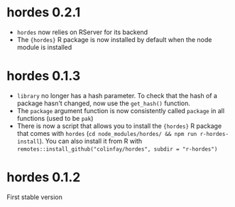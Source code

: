 # hordes 0.2.1

+ `hordes` now relies on RServer for its backend
+ The `{hordes}` R package is now installed by default when the node module is installed

# hordes 0.1.3

+ `library` no longer has a hash parameter. To check that the hash of a package hasn't changed, now use the `get_hash()` function. 
+ The `package` argument function is now consistently called `package` in all functions (used to be `pak`)
+ There is now a script that allows you to install the `{hordes}` R package that comes with `hordes` (`cd node_modules/hordes/ && npm run r-hordes-install`). You can also install it from R with `remotes::install_github("colinfay/hordes", subdir = "r-hordes")`

# hordes 0.1.2

First stable version 